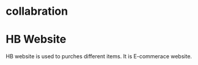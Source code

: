 # collabration
<html>
  <head>
    <title>Home page</title>
    <body>
       <h1>HB Website</h1>
  <p>HB website is used to purches different items. It is E-commerace website.</p>
    </body>
  </head>
</html>
